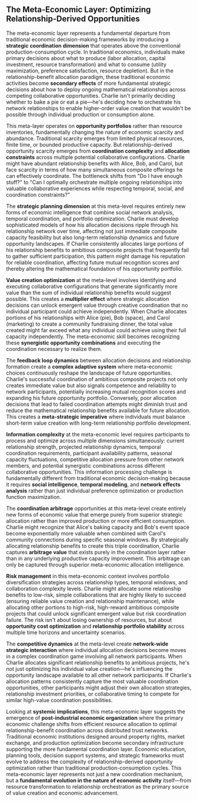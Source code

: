 ## The Meta-Economic Layer: Optimizing Relationship-Derived Opportunities

The meta-economic layer represents a fundamental departure from traditional economic decision-making frameworks by introducing a **strategic coordination dimension** that operates above the conventional production-consumption cycle. In traditional economics, individuals make primary decisions about what to produce (labor allocation, capital investment, resource transformation) and what to consume (utility maximization, preference satisfaction, resource depletion). But in the relationship-benefit allocation paradigm, these traditional economic activities become **secondary effects** of more fundamental strategic decisions about how to deploy ongoing mathematical relationships across competing collaborative opportunities. Charlie isn't primarily deciding whether to bake a pie or eat a pie—he's deciding how to orchestrate his network relationships to enable higher-order value creation that wouldn't be possible through individual production or consumption alone.

This meta-layer operates on **opportunity portfolios** rather than resource inventories, fundamentally changing the nature of economic scarcity and abundance. Traditional scarcity emerges from limited physical resources, finite time, or bounded productive capacity. But relationship-derived opportunity scarcity emerges from **coordination complexity** and **allocation constraints** across multiple potential collaborative configurations. Charlie might have abundant relationship benefits with Alice, Bob, and Carol, but face scarcity in terms of how many simultaneous composite offerings he can effectively coordinate. The bottleneck shifts from "Do I have enough stuff?" to "Can I optimally orchestrate multiple ongoing relationships into valuable collaborative experiences while respecting temporal, social, and coordination constraints?"

The **strategic planning dimension** at this meta-level requires entirely new forms of economic intelligence that combine social network analysis, temporal coordination, and portfolio optimization. Charlie must develop sophisticated models of how his allocation decisions ripple through his relationship network over time, affecting not just immediate composite capacity feasibility but also long-term relationship dynamics and future opportunity landscapes. If Charlie consistently allocates large portions of his relationship benefits to ambitious composite projects that frequently fail to gather sufficient participation, this pattern might damage his reputation for reliable coordination, affecting future mutual recognition scores and thereby altering the mathematical foundation of his opportunity portfolio.

**Value creation optimization** at the meta-level involves identifying and executing collaborative configurations that generate significantly more value than the sum of individual relationship benefits would suggest possible. This creates a **multiplier effect** where strategic allocation decisions can unlock emergent value through creative coordination that no individual participant could achieve independently. When Charlie allocates portions of his relationships with Alice (pie), Bob (space), and Carol (marketing) to create a community fundraising dinner, the total value created might far exceed what any individual could achieve using their full capacity independently. The meta-economic skill becomes recognizing these **synergistic opportunity combinations** and executing the coordination necessary to realize them.

The **feedback loop dynamics** between allocation decisions and relationship formation create a **complex adaptive system** where meta-economic choices continuously reshape the landscape of future opportunities. Charlie's successful coordination of ambitious composite projects not only creates immediate value but also signals competence and reliability to network participants, potentially increasing mutual recognition scores and expanding his future opportunity portfolio. Conversely, poor allocation decisions that lead to failed coordination attempts might diminish trust and reduce the mathematical relationship benefits available for future allocation. This creates a **meta-strategic imperative** where individuals must balance short-term value creation with long-term relationship portfolio development.

**Information complexity** at the meta-economic level requires participants to process and optimize across multiple dimensions simultaneously: current relationship strength, projected relationship dynamics, temporal coordination requirements, participant availability patterns, seasonal capacity fluctuations, competitive allocation pressure from other network members, and potential synergistic combinations across different collaborative opportunities. This information processing challenge is fundamentally different from traditional economic decision-making because it requires **social intelligence**, **temporal modeling**, and **network effects analysis** rather than just individual preference optimization or production function maximization.

The **coordination arbitrage** opportunities at this meta-level create entirely new forms of economic value that emerge purely from superior strategic allocation rather than improved production or more efficient consumption. Charlie might recognize that Alice's baking capacity and Bob's event space become exponentially more valuable when combined with Carol's community connections during specific seasonal windows. By strategically allocating relationship benefits to create this triple coordination, Charlie captures **arbitrage value** that exists purely in the coordination layer rather than in any underlying productive capacity improvement. This arbitrage can only be captured through superior meta-economic allocation intelligence.

**Risk management** in this meta-economic context involves portfolio diversification strategies across relationship types, temporal windows, and collaboration complexity levels. Charlie might allocate some relationship benefits to low-risk, simple collaborations that are highly likely to succeed (ensuring reliable value creation and relationship maintenance), while allocating other portions to high-risk, high-reward ambitious composite projects that could unlock significant emergent value but risk coordination failure. The risk isn't about losing ownership of resources, but about **opportunity cost optimization** and **relationship portfolio stability** across multiple time horizons and uncertainty scenarios.

The **competitive dynamics** at the meta-level create **network-wide strategic interaction** where individual allocation decisions become moves in a complex coordination game involving all network participants. When Charlie allocates significant relationship benefits to ambitious projects, he's not just optimizing his individual value creation—he's influencing the opportunity landscape available to all other network participants. If Charlie's allocation patterns consistently capture the most valuable coordination opportunities, other participants might adjust their own allocation strategies, relationship investment priorities, or collaborative timing to compete for similar high-value coordination possibilities.

Looking at **systemic implications**, this meta-economic layer suggests the emergence of **post-industrial economic organization** where the primary economic challenge shifts from efficient resource allocation to optimal relationship-benefit coordination across distributed trust networks. Traditional economic institutions designed around property rights, market exchange, and production optimization become secondary infrastructure supporting the more fundamental coordination layer. Economic education, planning tools, decision support systems, and strategic frameworks must evolve to address the complexity of relationship-derived opportunity optimization rather than traditional production-consumption cycles. This meta-economic layer represents not just a new coordination mechanism, but a **fundamental evolution in the nature of economic activity** itself—from resource transformation to relationship orchestration as the primary source of value creation and economic advancement.